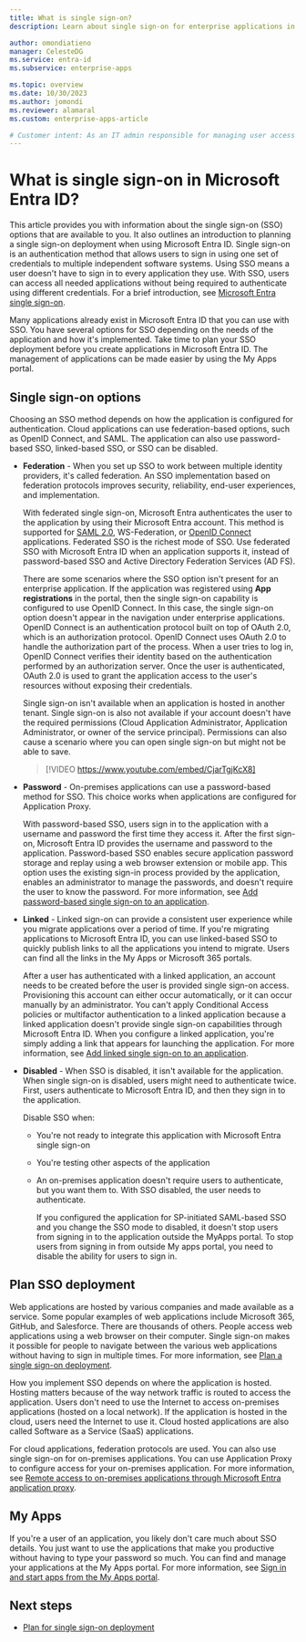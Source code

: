 ```yaml
---
title: What is single sign-on?
description: Learn about single sign-on for enterprise applications in Microsoft Entra ID.

author: omondiatieno
manager: CelesteDG
ms.service: entra-id
ms.subservice: enterprise-apps

ms.topic: overview
ms.date: 10/30/2023
ms.author: jomondi
ms.reviewer: alamaral
ms.custom: enterprise-apps-article

# Customer intent: As an IT admin responsible for managing user access to applications, I want to understand the different single sign-on (SSO) options available in Microsoft Entra ID, so that I can plan and deploy SSO for our organization's applications efficiently.
---
```


# What is single sign-on in Microsoft Entra ID?

This article provides you with information about the single sign-on (SSO) options that are available to you. It also outlines an introduction to planning a single sign-on deployment when using Microsoft Entra ID. Single sign-on is an authentication method that allows users to sign in using one set of credentials to multiple independent software systems. Using SSO means a user doesn't have to sign in to every application they use. With SSO, users can access all needed applications without being required to authenticate using different credentials. For a brief introduction, see [Microsoft Entra single sign-on](https://azure.microsoft.com/services/active-directory/sso/#overview).

Many applications already exist in Microsoft Entra ID that you can use with SSO. You have several options for SSO depending on the needs of the application and how it's implemented. Take time to plan your SSO deployment before you create applications in Microsoft Entra ID. The management of applications can be made easier by using the My Apps portal.

## Single sign-on options

Choosing an SSO method depends on how the application is configured for authentication. Cloud applications can use federation-based options, such as OpenID Connect, and SAML. The application can also use password-based SSO, linked-based SSO, or SSO can be disabled.

- **Federation** - When you set up SSO to work between multiple identity providers, it's called federation. An SSO implementation based on federation protocols improves security, reliability, end-user experiences, and implementation. 

    With federated single sign-on, Microsoft Entra authenticates the user to the application by using their Microsoft Entra account. This method is supported for [SAML 2.0](~/identity-platform/single-sign-on-saml-protocol.md), WS-Federation, or [OpenID Connect](~/identity-platform/v2-protocols-oidc.md) applications. Federated SSO is the richest mode of SSO. Use federated SSO with Microsoft Entra ID when an application supports it, instead of password-based SSO and Active Directory Federation Services (AD FS).

    There are some scenarios where the SSO option isn't present for an enterprise application. If the application was registered using **App registrations** in the portal, then the single sign-on capability is configured to use OpenID Connect. In this case, the single sign-on option doesn't appear in the navigation under enterprise applications.  OpenID Connect is an authentication protocol built on top of OAuth 2.0, which is an authorization protocol. OpenID Connect uses OAuth 2.0 to handle the authorization part of the process. When a user tries to log in, OpenID Connect verifies their identity based on the authentication performed by an authorization server. Once the user is authenticated, OAuth 2.0 is used to grant the application access to the user's resources without exposing their credentials.

    Single sign-on isn't available when an application is hosted in another tenant. Single sign-on is also not available if your account doesn't have the required permissions (Cloud Application Administrator, Application Administrator, or owner of the service principal). Permissions can also cause a scenario where you can open single sign-on but might not be able to save.

    > [!VIDEO https://www.youtube.com/embed/CjarTgjKcX8]

- **Password** - On-premises applications can use a password-based method for SSO. This choice works when applications are configured for Application Proxy.

    With password-based SSO, users sign in to the application with a username and password the first time they access it. After the first sign-on, Microsoft Entra ID provides the username and password to the application. Password-based SSO enables secure application password storage and replay using a web browser extension or mobile app. This option uses the existing sign-in process provided by the application, enables an administrator to manage the passwords, and doesn't require the user to know the password. For more information, see [Add password-based single sign-on to an application](configure-password-single-sign-on-non-gallery-applications.md).

- **Linked** - Linked sign-on can provide a consistent user experience while you migrate applications over a period of time. If you're migrating applications to Microsoft Entra ID, you can use linked-based SSO to quickly publish links to all the applications you intend to migrate. Users can find all the links in the My Apps or Microsoft 365 portals.

    After a user has authenticated with a linked application, an account needs to be created before the user is provided single sign-on access. Provisioning this account can either occur automatically, or it can occur manually by an administrator. You can't apply Conditional Access policies or multifactor authentication to a linked application because a linked application doesn't provide single sign-on capabilities through Microsoft Entra ID. When you configure a linked application, you're simply adding a link that appears for launching the application. For more information, see [Add linked single sign-on to an application](configure-linked-sign-on.md).

- **Disabled** - When SSO is disabled, it isn't available for the application. When single sign-on is disabled, users might need to authenticate twice. First, users authenticate to Microsoft Entra ID, and then they sign in to the application.

  Disable SSO when:
  - You're not ready to integrate this application with Microsoft Entra single sign-on
  - You're testing other aspects of the application
  - An on-premises application doesn't require users to authenticate, but you want them to. With SSO disabled, the user needs to authenticate.

    If you configured the application for SP-initiated SAML-based SSO and you change the SSO mode to disabled, it doesn't stop users from signing in to the application outside the MyApps portal. To stop users from signing in from outside My apps portal, you need to disable the ability for users to sign in.

## Plan SSO deployment

Web applications are hosted by various companies and made available as a service. Some popular examples of web applications include Microsoft 365, GitHub, and Salesforce. There are thousands of others. People access web applications using a web browser on their computer. Single sign-on makes it possible for people to navigate between the various web applications without having to sign in multiple times. For more information, see [Plan a single sign-on deployment](plan-sso-deployment.md).

How you implement SSO depends on where the application is hosted. Hosting matters because of the way network traffic is routed to access the application. Users don't need to use the Internet to access on-premises applications (hosted on a local network). If the application is hosted in the cloud, users need the Internet to use it. Cloud hosted applications are also called Software as a Service (SaaS) applications.

For cloud applications, federation protocols are used. You can also use single sign-on for on-premises applications. You can use Application Proxy to configure access for your on-premises application. For more information, see [Remote access to on-premises applications through Microsoft Entra application proxy](/entra/identity/app-proxy).

## My Apps

If you're a user of an application, you likely don't care much about SSO details. You just want to use the applications that make you productive without having to type your password so much. You can find and manage your applications at the My Apps portal. For more information, see [Sign in and start apps from the My Apps portal](https://support.microsoft.com/account-billing/sign-in-and-start-apps-from-the-my-apps-portal-2f3b1bae-0e5a-4a86-a33e-876fbd2a4510).

## Next steps

- [Plan for single sign-on deployment](plan-sso-deployment.md)

